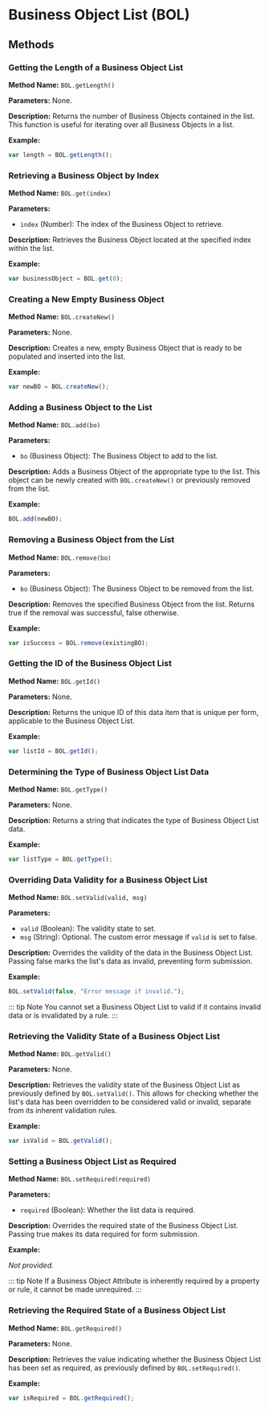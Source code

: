 # Business Object List (BOL)  

## Methods

### Getting the Length of a Business Object List

**Method Name:** `BOL.getLength()`

**Parameters:** None.

**Description:** Returns the number of Business Objects contained in the list. This function is useful for iterating
over all Business Objects in a list.

**Example:**

```javascript
var length = BOL.getLength();
```

### Retrieving a Business Object by Index

**Method Name:** `BOL.get(index)`

**Parameters:**

- `index` (Number): The index of the Business Object to retrieve.

**Description:** Retrieves the Business Object located at the specified index within the list.

**Example:**

```javascript
var businessObject = BOL.get(0);
```

### Creating a New Empty Business Object

**Method Name:** `BOL.createNew()`

**Parameters:** None.

**Description:** Creates a new, empty Business Object that is ready to be populated and inserted into the list.

**Example:**

```javascript
var newBO = BOL.createNew();
```

### Adding a Business Object to the List

**Method Name:** `BOL.add(bo)`

**Parameters:**

- `bo` (Business Object): The Business Object to add to the list.

**Description:** Adds a Business Object of the appropriate type to the list. This object can be newly created
with `BOL.createNew()` or previously removed from the list.

**Example:**

```javascript
BOL.add(newBO);
```

### Removing a Business Object from the List

**Method Name:** `BOL.remove(bo)`

**Parameters:**

- `bo` (Business Object): The Business Object to be removed from the list.

**Description:** Removes the specified Business Object from the list. Returns true if the removal was successful, false
otherwise.

**Example:**

```javascript
var isSuccess = BOL.remove(existingBO);
```

### Getting the ID of the Business Object List

**Method Name:** `BOL.getId()`

**Parameters:** None.

**Description:** Returns the unique ID of this data item that is unique per form, applicable to the Business Object
List.

**Example:**

```javascript
var listId = BOL.getId();
```

### Determining the Type of Business Object List Data

**Method Name:** `BOL.getType()`

**Parameters:** None.

**Description:** Returns a string that indicates the type of Business Object List data.

**Example:**

```javascript
var listType = BOL.getType();
```

### Overriding Data Validity for a Business Object List

**Method Name:** `BOL.setValid(valid, msg)`

**Parameters:**

- `valid` (Boolean): The validity state to set.
- `msg` (String): Optional. The custom error message if `valid` is set to false.

**Description:** Overrides the validity of the data in the Business Object List. Passing false marks the list's data as
invalid, preventing form submission.

**Example:**

```javascript
BOL.setValid(false, "Error message if invalid.");
```

::: tip Note
You cannot set a Business Object List to valid if it contains invalid data or is invalidated by a rule.
:::

### Retrieving the Validity State of a Business Object List

**Method Name:** `BOL.getValid()`

**Parameters:** None.

**Description:** Retrieves the validity state of the Business Object List as previously defined by `BOL.setValid()`.
This allows for checking whether the list's data has been overridden to be considered valid or invalid, separate from
its inherent validation rules.

**Example:**

```javascript
var isValid = BOL.getValid();
```

### Setting a Business Object List as Required

**Method Name:** `BOL.setRequired(required)`

**Parameters:**

- `required` (Boolean): Whether the list data is required.

**Description:** Overrides the required state of the Business Object List. Passing true makes its data required for form
submission.

**Example:**

_Not provided._

::: tip Note
If a Business Object Attribute is inherently required by a property or rule, it cannot be made unrequired.
:::

### Retrieving the Required State of a Business Object List

**Method Name:** `BOL.getRequired()`

**Parameters:** None.

**Description:** Retrieves the value indicating whether the Business Object List has been set as required, as previously
defined by `BOL.setRequired()`.

**Example:**

```javascript
var isRequired = BOL.getRequired();
```